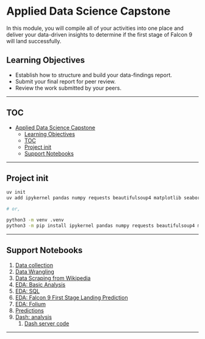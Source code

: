 # Applied Data Science Capstone

In this module, you will compile all of your activities into one place and deliver your data-driven insights to determine if the first stage of Falcon 9 will land successfully.

## Learning Objectives

- Establish how to structure and build your data-findings report.
- Submit your final report for peer review.
- Review the work submitted by your peers.

---

## TOC

- [Applied Data Science Capstone](#applied-data-science-capstone)
  - [Learning Objectives](#learning-objectives)
  - [TOC](#toc)
  - [Project init](#project-init)
  - [Support Notebooks](#support-notebooks)

---

## Project init

```bash
uv init
uv add ipykernel pandas numpy requests beautifulsoup4 matplotlib seaborn folium scikit-learn dash plotly prettytable

# or,

python3 -m venv .venv
python3 -m pip install ipykernel pandas numpy requests beautifulsoup4 matplotlib seaborn folium scikit-learn dash plotly prettytable
```

---

## Support Notebooks

1. [Data collection](./01-data-collection.ipynb)
2. [Data Wrangling](./02-data-wrangling.ipynb)
3. [Data Scraping from Wikipedia](./03-data-scraping.ipynb)
4. [EDA: Basic Analysis](./04-eda-basic.ipynb)
5. [EDA: SQL](./05-eda-sql.ipynb)
6. [EDA: Falcon 9 First Stage Landing Prediction](./06-eda-predictions.ipynb)
7. [EDA: Folium](./07-eda-folium.ipynb)
8. [Predictions](./08-predictions.ipynb)
9. [Dash: analysis](./09-dash-analysis.ipynb)
   1. [Dash server code](./09-dashboard.py)

---
